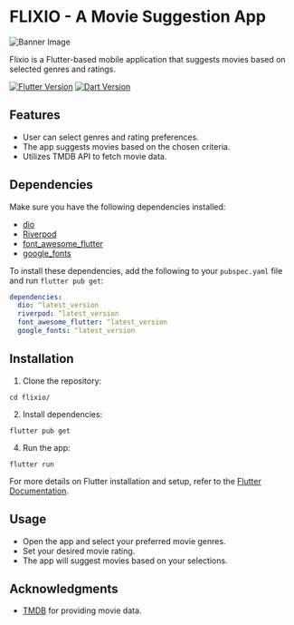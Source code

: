 # FLIXIO - A Movie Suggestion App

![Banner Image](images/FlixioApp.png)

Flixio is a Flutter-based mobile application that suggests movies based on selected genres and ratings.

[![Flutter Version](https://img.shields.io/badge/Flutter-latest-blue.svg)](https://flutter.dev/docs/get-started/install)
[![Dart Version](https://img.shields.io/badge/Dart-latest-blue.svg)](https://dart.dev/get-dart)


## Features

- User can select genres and rating preferences.
- The app suggests movies based on the chosen criteria.
- Utilizes TMDB API to fetch movie data.

## Dependencies

Make sure you have the following dependencies installed:
- [dio](https://pub.dev/packages/dio)
- [Riverpod](https://pub.dev/packages/flutter_riverpod)
- [font_awesome_flutter](https://pub.dev/packages/font_awesome_flutter)
- [google_fonts](https://pub.dev/packages/google_fonts)

To install these dependencies, add the following to your `pubspec.yaml` file and run `flutter pub get`:
```yaml
dependencies:
  dio: ^latest_version
  riverpod: ^latest_version
  font_awesome_flutter: ^latest_version
  google_fonts: ^latest_version
```

## Installation
1. Clone the repository:
```git clone https://github.com/your-username/flixio.git
cd flixio/
```
2. Install dependencies:
```
flutter pub get
```
4. Run the app:
```
flutter run
```
For more details on Flutter installation and setup, refer to the [Flutter Documentation](https://docs.flutter.dev/get-started/install).

## Usage
- Open the app and select your preferred movie genres.
- Set your desired movie rating.
- The app will suggest movies based on your selections.

## Acknowledgments
- [TMDB](https://www.themoviedb.org) for providing movie data.
